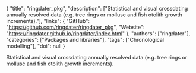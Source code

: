 {
  "title": "ringdater_pkg",
  "description": ["Statistical and visual crossdating annually resolved data (e.g. tree rings or mollusc and fish otolith growth increments)."],
  "links": {
    "GitHub": "https://github.com/ringdater/ringdater_pkg",
    "Website": "https://ringdater.github.io/ringdater/index.html"
  },
  "authors": ["ringdater"],
  "categories": ["Packages and libraries"],
  "tags": ["Chronological modelling"],
  "doi": null
}

<!-- Generated by csv2md.R – do not edit by hand -->

Statistical and visual crossdating annually resolved data (e.g. tree rings or mollusc and fish otolith growth increments).